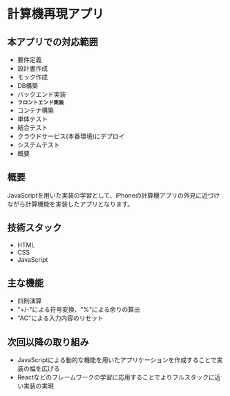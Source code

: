 # 計算機再現アプリ
## 本アプリでの対応範囲
- 要件定義
- 設計書作成
- モック作成
- DB構築
- バックエンド実装
- **`フロントエンド実装`**
- コンテナ構築
- 単体テスト
- 結合テスト
- クラウドサービス(本番環境)にデプロイ
- システムテスト
- 概要
## 概要
JavaScriptを用いた実装の学習として、iPhoneの計算機アプリの外見に近づけながら計算機能を実装したアプリとなります。
## 技術スタック
- HTML
- CSS
- JavaScript
## 主な機能
- 四則演算
- "+/-"による符号変換、"%"による余りの算出
- "AC"による入力内容のリセット
## 次回以降の取り組み
- JavaScriptによる動的な機能を用いたアプリケーションを作成することで実装の幅を広げる
- Reactなどのフレームワークの学習に応用することでよりフルスタックに近い実装の実現